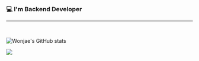 ### 💻 I'm Backend Developer
---

<br>


![Wonjae's GitHub stats](https://github-readme-stats.vercel.app/api?username=onejaejae&show_icons=true&theme=radical)



<!--
**onejaejae/onejaejae** is a ✨ _special_ ✨ repository because its `README.md` (this file) appears on your GitHub profile.

Here are some ideas to get you started:

- 🔭 I’m currently working on ...

- 👯 I’m looking to collaborate on ...
- 🤔 I’m looking for help with ...
- 💬 Ask me about ...
- 📫 How to reach me: ...
- 😄 Pronouns: ...
- ⚡ Fun fact: ...
-->

<a href="https://debonair-serpent-2c0.notion.site/c6547546d7aa4964a1fa42a414f7bc69" target='_blank'>
  <img src="https://img.shields.io/badge/Notion-000000?style=for-the-badge&logo=Notion&logoColor=white">
</a>
